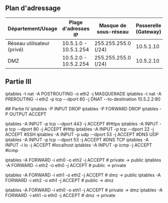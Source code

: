 ## Plan d'adressage

| **Département/Usage**  | **Plage d'adresses IP**       | **Masque de sous-réseau** | **Passerelle (Gateway)** | **Remarques**                  |
|-------------------------|---------------------------|------------------------|--------------------------|--------------------------------|
| Réseau utilisateur (privé) | 10.5.1.0 - 10.5.1.254 | 255.255.255.0 (/24) | 10.5.1.10 |          |
| DMZ | 10.5.2.0 - 10.5.2.254 | 255.255.255.0 (/24) | 10.5.2.10 |  |


## Partie III
iptables -t nat -A POSTROUTING -o eth2 -j MASQUERADE
iptables -t nat -A PREROUTING -i eth2 -p tcp --dport 80 -j DNAT --to-destination 10.5.2.2:80

## Partie IV
iptables -P INPUT DROP
iptables -P FORWARD DROP
iptables -P OUTPUT ACCEPT

iptables -A INPUT -p tcp --dport 443 -j ACCEPT  #Https
iptables -A INPUT -p tcp --dport 80 -j ACCEPT   #Http
iptables -A INPUT -p tcp --dport 22 -j ACCEPT   #SSH
iptables -A INPUT -p udp --dport 53 -j ACCEPT   #DNS UDP
iptables -A INPUT -p tcp --dport 53 -j ACCEPT   #DNS TCP
iptables -A INPUT -i lo -j ACCEPT               #localhost
iptables -A INPUT -p icmp -j ACCEPT             #icmp

iptables -A FORWARD -i eth0 -o eth2 -j ACCEPT   # private -> public
iptables -A FORWARD -i eth2 -o eth0 -j ACCEPT   # public -> private

iptables -A FORWARD -i eth1 -o eth2 -j ACCEPT   # dmz -> public
iptables -A FORWARD -i eth2 -o eth1 -j ACCEPT   # public -> dmz

iptables -A FORWARD -i eth0 -o eth1 -j ACCEPT   # private -> dmz
iptables -A FORWARD -i eth1 -o eth0 -j ACCEPT   # dmz -> private